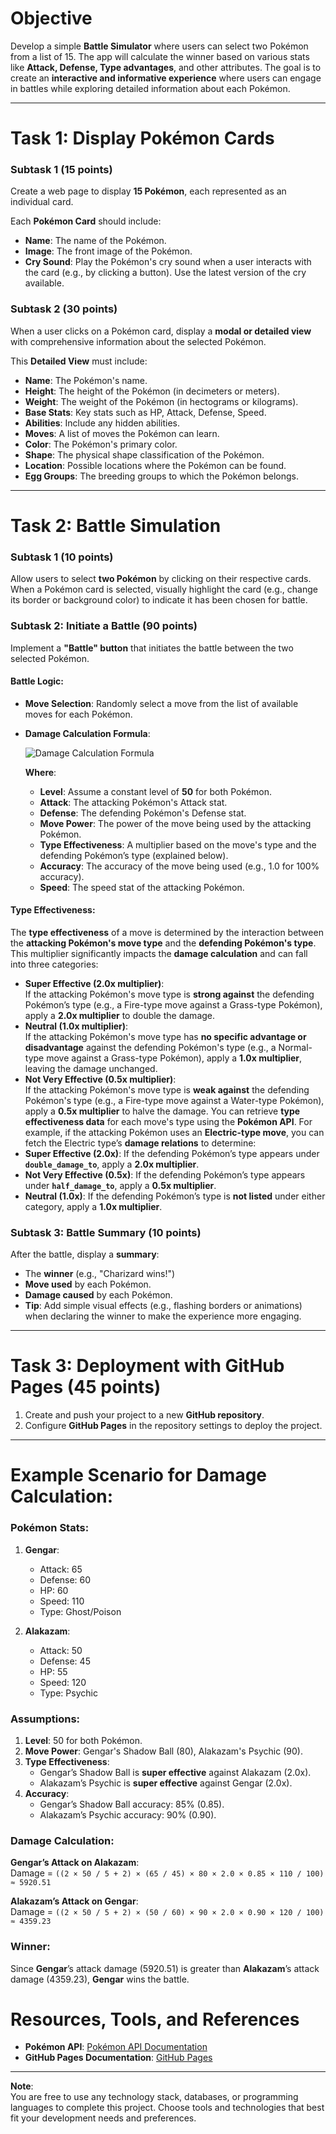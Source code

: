# **Objective**
Develop a simple **Battle Simulator** where users can select two Pokémon from a list of 15. The app will calculate the winner based on various stats like **Attack, Defense, Type advantages**, and other attributes. The goal is to create an **interactive and informative experience** where users can engage in battles while exploring detailed information about each Pokémon.

---

# **Task 1: Display Pokémon Cards**

### **Subtask 1 (15 points)**
Create a web page to display **15 Pokémon**, each represented as an individual card.

Each **Pokémon Card** should include:
- **Name**: The name of the Pokémon.
- **Image**: The front image of the Pokémon.
- **Cry Sound**: Play the Pokémon's cry sound when a user interacts with the card (e.g., by clicking a button). Use the latest version of the cry available.

### **Subtask 2 (30 points)**
When a user clicks on a Pokémon card, display a **modal or detailed view** with comprehensive information about the selected Pokémon.

This **Detailed View** must include:
- **Name**: The Pokémon's name.
- **Height**: The height of the Pokémon (in decimeters or meters).
- **Weight**: The weight of the Pokémon (in hectograms or kilograms).
- **Base Stats**: Key stats such as HP, Attack, Defense, Speed.
- **Abilities**: Include any hidden abilities.
- **Moves**: A list of moves the Pokémon can learn.
- **Color**: The Pokémon's primary color.
- **Shape**: The physical shape classification of the Pokémon.
- **Location**: Possible locations where the Pokémon can be found.
- **Egg Groups**: The breeding groups to which the Pokémon belongs.
---

# **Task 2: Battle Simulation**

### **Subtask 1 (10 points)**  
Allow users to select **two Pokémon** by clicking on their respective cards. When a Pokémon card is selected, visually highlight the card (e.g., change its border or background color) to indicate it has been chosen for battle.

### **Subtask 2: Initiate a Battle (90 points)**  
Implement a **"Battle" button** that initiates the battle between the two selected Pokémon.

#### **Battle Logic**:
- **Move Selection**: Randomly select a move from the list of available moves for each Pokémon.
- **Damage Calculation Formula**:

    ![Damage Calculation Formula](https://s3.amazonaws.com/hr-assets/0/1727503131-68a5aa8839-unnamed.jpg)

    **Where**:
  - **Level**: Assume a constant level of **50** for both Pokémon.
  - **Attack**: The attacking Pokémon's Attack stat.
  - **Defense**: The defending Pokémon's Defense stat.
  - **Move Power**: The power of the move being used by the attacking Pokémon.
  - **Type Effectiveness**: A multiplier based on the move's type and the defending Pokémon’s type (explained below).
  - **Accuracy**: The accuracy of the move being used (e.g., 1.0 for 100% accuracy).
  - **Speed**: The speed stat of the attacking Pokémon.

#### **Type Effectiveness**:
The **type effectiveness** of a move is determined by the interaction between the **attacking Pokémon's move type** and the **defending Pokémon's type**. This multiplier significantly impacts the **damage calculation** and can fall into three categories:
- **Super Effective (2.0x multiplier)**:  
  If the attacking Pokémon's move type is **strong against** the defending Pokémon’s type (e.g., a Fire-type move against a Grass-type Pokémon), apply a **2.0x multiplier** to double the damage.
- **Neutral (1.0x multiplier)**:  
  If the attacking Pokémon's move type has **no specific advantage or disadvantage** against the defending Pokémon's type (e.g., a Normal-type move against a Grass-type Pokémon), apply a **1.0x multiplier**, leaving the damage unchanged.
- **Not Very Effective (0.5x multiplier)**:  
  If the attacking Pokémon's move type is **weak against** the defending Pokémon's type (e.g., a Fire-type move against a Water-type Pokémon), apply a **0.5x multiplier** to halve the damage.
You can retrieve **type effectiveness data** for each move's type using the **Pokémon API**. For example, if the attacking Pokémon uses an **Electric-type move**, you can fetch the Electric type’s **damage relations** to determine:
- **Super Effective (2.0x)**: If the defending Pokémon’s type appears under **`double_damage_to`**, apply a **2.0x multiplier**.
- **Not Very Effective (0.5x)**: If the defending Pokémon’s type appears under **`half_damage_to`**, apply a **0.5x multiplier**.
- **Neutral (1.0x)**: If the defending Pokémon’s type is **not listed** under either category, apply a **1.0x multiplier**.


### **Subtask 3: Battle Summary (10 points)**  
After the battle, display a **summary**:
- The **winner** (e.g., "Charizard wins!")
- **Move used** by each Pokémon.
- **Damage caused** by each Pokémon.
- **Tip**: Add simple visual effects (e.g., flashing borders or animations) when declaring the winner to make the experience more engaging.

---

# **Task 3: Deployment with GitHub Pages (45 points)**
1. Create and push your project to a new **GitHub repository**.
2. Configure **GitHub Pages** in the repository settings to deploy the project.
---

# **Example Scenario for Damage Calculation**:

### **Pokémon Stats**:

1. **Gengar**:  
   - Attack: 65  
   - Defense: 60  
   - HP: 60  
   - Speed: 110  
   - Type: Ghost/Poison  

2. **Alakazam**:  
   - Attack: 50  
   - Defense: 45  
   - HP: 55  
   - Speed: 120  
   - Type: Psychic  

### **Assumptions**:

1. **Level**: 50 for both Pokémon.
2. **Move Power**: Gengar's Shadow Ball (80), Alakazam's Psychic (90).
3. **Type Effectiveness**:  
   - Gengar’s Shadow Ball is **super effective** against Alakazam (2.0x).  
   - Alakazam’s Psychic is **super effective** against Gengar (2.0x).
4. **Accuracy**:  
   - Gengar’s Shadow Ball accuracy: 85% (0.85).  
   - Alakazam’s Psychic accuracy: 90% (0.90).

### **Damage Calculation**:

**Gengar’s Attack on Alakazam**:  
Damage = `((2 × 50 / 5 + 2) × (65 / 45) × 80 × 2.0 × 0.85 × 110 / 100) ≈ 5920.51`

**Alakazam’s Attack on Gengar**:  
Damage = `((2 × 50 / 5 + 2) × (50 / 60) × 90 × 2.0 × 0.90 × 120 / 100) ≈ 4359.23`


### **Winner**:  
Since **Gengar**’s attack damage (5920.51) is greater than **Alakazam**’s attack damage (4359.23), **Gengar** wins the battle.

# **Resources, Tools, and References**

- **Pokémon API**: [Pokémon API Documentation](https://pokeapi.co/)
- **GitHub Pages Documentation**: [GitHub Pages](https://docs.github.com/en/pages/getting-started-with-github-pages)

---

**Note**:  
You are free to use any technology stack, databases, or programming languages to complete this project. Choose tools and technologies that best fit your development needs and preferences.

